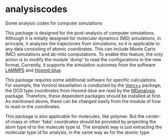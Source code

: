 # analysiscodes
Some analysis codes for computer simulations

This package is designed for the post-analysis of computer simulations. Although it is initially designed for molecular dynamics (MD) simulations, in principle, it analyzes the trajectories from simulations, so it is applicable to any data consisting of atomic coordinates. This can include Monte Carlo (MC) simulations and ab-inito computations. To enable this feature, the only action is to modify the module 'dump' to read the configurations in the new format. Currently, it supports the simulation outcomes from the software [LAMMPS](https://lammps.sandia.gov) and [Hoomd-blue](http://glotzerlab.engin.umich.edu/hoomd-blue/).

This package requires some additional software for specific calculations. For example, the Voronoi tessellation is conducted by the [Voro++](http://math.lbl.gov/voro++/) package; the DCD type coordinates from Hoomd-blue are read by the [MDanalysis](https://www.mdanalysis.org) package. Therefore, these dependent packages should be installed at first. As mentioned above, these can be changed easily from the module of how to read-in the coordinates.

This package is also applicable for molecules, like polymer. But the center-of-mass or other 'fake' coordinates should be provided by projecting the atom type id to the molecule type id. The simplest way is just extracting the molecular type id for analysis, in the same way as for the atomic type.
